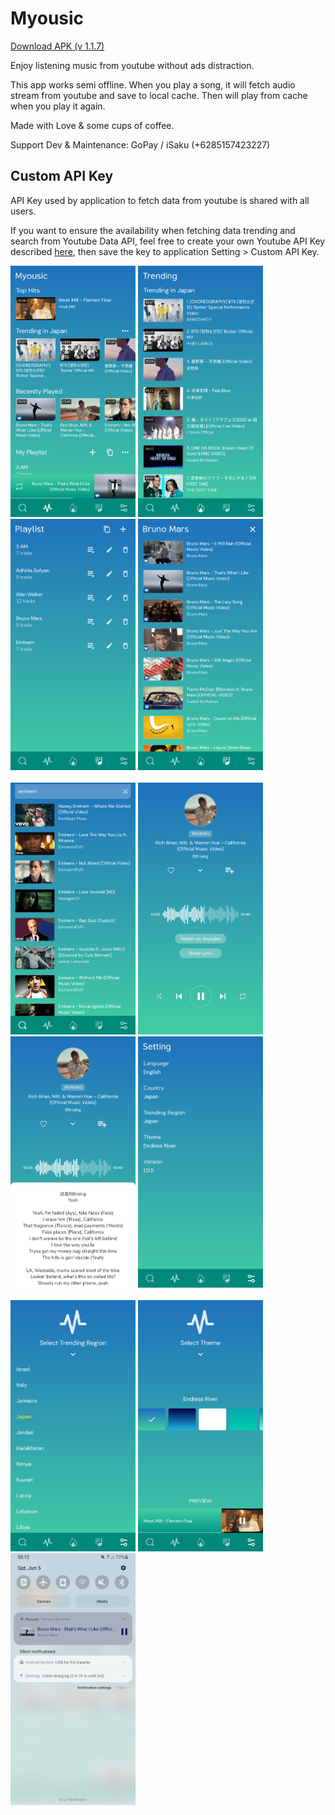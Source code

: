 # Myousic

[Download APK (v 1.1.7)](https://github.com/salkuadrat/myousic-app/raw/master/myousic-1.1.7.apk)

Enjoy listening music from youtube without ads distraction.

This app works semi offline. When you play a song, it will fetch audio stream from youtube and save to local cache. Then will play from cache when you play it again.

Made with Love & some cups of coffee.

Support Dev & Maintenance: GoPay / iSaku (+6285157423227)

## Custom API Key

API Key used by application to fetch data from youtube is shared with all users. 

If you want to ensure the availability when fetching data trending and search from Youtube Data API, feel free to create your own Youtube API Key described [here](https://developers.google.com/youtube/v3/getting-started), then save the key to application Setting > Custom API Key.

<img src="https://github.com/salkuadrat/myousic-app/raw/master/assets/m1.png" width="200">   <img src="https://github.com/salkuadrat/myousic-app/raw/master/assets/m2.png" width="200">   <img src="https://github.com/salkuadrat/myousic-app/raw/master/assets/m3.png" width="200">   <img src="https://github.com/salkuadrat/myousic-app/raw/master/assets/m4.png" width="200"><br><br><img src="https://github.com/salkuadrat/myousic-app/raw/master/assets/m5.png" width="200">   <img src="https://github.com/salkuadrat/myousic-app/raw/master/assets/m6.png" width="200">   <img src="https://github.com/salkuadrat/myousic-app/raw/master/assets/m7.png" width="200">   <img src="https://github.com/salkuadrat/myousic-app/raw/master/assets/m8.png" width="200"><br><br><img src="https://github.com/salkuadrat/myousic-app/raw/master/assets/m9.png" width="200">   <img src="https://github.com/salkuadrat/myousic-app/raw/master/assets/m10.png" width="200">   <img src="https://github.com/salkuadrat/myousic-app/raw/master/assets/m11.png" width="200">
